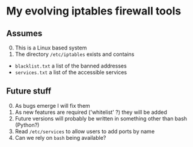 # My evolving iptables firewall tools

## Assumes

0. This is a Linux based system
0. The directory `/etc/iptables` exists and contains
  -  `blacklist.txt` a list of the banned addresses
  -  `services.txt` a list of the accessible services

## Future stuff

0. As bugs emerge I will fix them
0. As new features are required ('whitelist' ?) they will be added
0. Future versions will probably be written in something other than bash (Python?)
0. Read `/etc/services` to allow users to add ports by name
0. Can we rely on `bash` being available?
